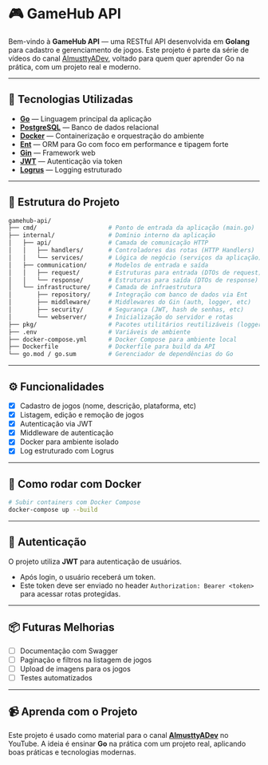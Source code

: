 # 🎮 GameHub API

Bem-vindo à **GameHub API** — uma RESTful API desenvolvida em **Golang** para cadastro e gerenciamento de jogos. Este projeto é parte da série de vídeos do canal [AlmusttyADev](https://www.youtube.com/@MusttyDev), voltado para quem quer aprender Go na prática, com um projeto real e moderno.

---

## 🚀 Tecnologias Utilizadas

- **[Go](https://golang.org/)** — Linguagem principal da aplicação
- **[PostgreSQL](https://www.postgresql.org/)** — Banco de dados relacional
- **[Docker](https://www.docker.com/)** — Containerização e orquestração do ambiente
- **[Ent](https://entgo.io/)** — ORM para Go com foco em performance e tipagem forte
- **[Gin](https://gin-gonic.com/)** — Framework web
- **[JWT](https://jwt.io/)** — Autenticação via token
- **[Logrus](https://github.com/sirupsen/logrus)** — Logging estruturado

---

## 📁 Estrutura do Projeto

```bash
gamehub-api/
├── cmd/                    # Ponto de entrada da aplicação (main.go)
├── internal/               # Domínio interno da aplicação
│   ├── api/                # Camada de comunicação HTTP
│   │   ├── handlers/       # Controladores das rotas (HTTP Handlers)
│   │   └── services/       # Lógica de negócio (serviços da aplicação)
│   ├── communication/      # Modelos de entrada e saída
│   │   ├── request/        # Estruturas para entrada (DTOs de request)
│   │   └── response/       # Estruturas para saída (DTOs de response)
│   └── infrastructure/     # Camada de infraestrutura
│       ├── repository/     # Integração com banco de dados via Ent
│       ├── middleware/     # Middlewares do Gin (auth, logger, etc)
│       ├── security/       # Segurança (JWT, hash de senhas, etc)
│       └── webserver/      # Inicialização do servidor e rotas
├── pkg/                    # Pacotes utilitários reutilizáveis (logger, config, etc)
├── .env                    # Variáveis de ambiente
├── docker-compose.yml      # Docker Compose para ambiente local
├── Dockerfile              # Dockerfile para build da API
└── go.mod / go.sum         # Gerenciador de dependências do Go
```

---

## ⚙️ Funcionalidades

- [x] Cadastro de jogos (nome, descrição, plataforma, etc)
- [x] Listagem, edição e remoção de jogos
- [x] Autenticação via JWT
- [x] Middleware de autenticação
- [x] Docker para ambiente isolado
- [x] Log estruturado com Logrus

---

## 🐳 Como rodar com Docker

```bash
# Subir containers com Docker Compose
docker-compose up --build
```

---

## 🔐 Autenticação

O projeto utiliza **JWT** para autenticação de usuários.

- Após login, o usuário receberá um token.
- Este token deve ser enviado no header `Authorization: Bearer <token>` para acessar rotas protegidas.

---

## 📦 Futuras Melhorias

- [ ] Documentação com Swagger
- [ ] Paginação e filtros na listagem de jogos
- [ ] Upload de imagens para os jogos
- [ ] Testes automatizados

---

## 📹 Aprenda com o Projeto

Este projeto é usado como material para o canal **[AlmusttyADev](https://www.youtube.com/@MusttyDev)** no YouTube. A ideia é ensinar **Go** na prática com um projeto real, aplicando boas práticas e tecnologias modernas.
